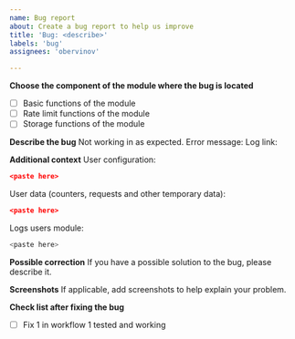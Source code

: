 ```yaml
---
name: Bug report
about: Create a bug report to help us improve
title: 'Bug: <describe>'
labels: 'bug' 
assignees: 'obervinov'

---
```

**Choose the component of the module where the bug is located**
- [ ] Basic functions of the module
- [ ] Rate limit functions of the module
- [ ] Storage functions of the module

**Describe the bug**
Not working <describe> in <class> as expected.
Error message: <error message>
Log link: <link to log>

**Additional context**
User configuration:
  ```json
  <paste here>
  ```

User data (counters, requests and other temporary data):
  ```json
  <paste here>
  ```

Logs users module:
  ```bash
  <paste here>
  ```

**Possible correction**
If you have a possible solution to the bug, please describe it.

**Screenshots**
If applicable, add screenshots to help explain your problem.

**Check list after fixing the bug**
- [ ] Fix 1 in workflow 1 tested and working
